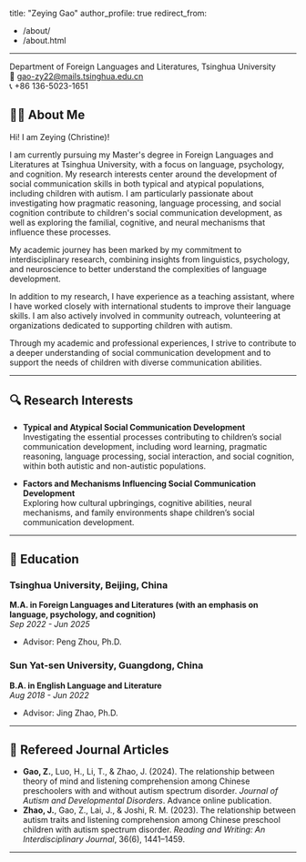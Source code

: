 
title: "Zeying Gao"
author_profile: true
redirect_from: 
  - /about/
  - /about.html
---

Department of Foreign Languages and Literatures, Tsinghua University  
📧 gao-zy22@mails.tsinghua.edu.cn  
📞 +86 136-5023-1651  

## 👋🏻 About Me
Hi! I am Zeying (Christine)!

I am currently pursuing my Master's degree in Foreign Languages and Literatures at Tsinghua University, with a focus on language, psychology, and cognition. My research interests center around the development of social communication skills in both typical and atypical populations, including children with autism. I am particularly passionate about investigating how pragmatic reasoning, language processing, and social cognition contribute to children's social communication development, as well as exploring the familial, cognitive, and neural mechanisms that influence these processes.

My academic journey has been marked by my commitment to interdisciplinary research, combining insights from linguistics, psychology, and neuroscience to better understand the complexities of language development. 

In addition to my research, I have experience as a teaching assistant, where I have worked closely with international students to improve their language skills. I am also actively involved in community outreach, volunteering at organizations dedicated to supporting children with autism.

Through my academic and professional experiences, I strive to contribute to a deeper understanding of social communication development and to support the needs of children with diverse communication abilities.

---

## 🔍 Research Interests
- **Typical and Atypical Social Communication Development**  
  Investigating the essential processes contributing to children’s social communication development, including word learning, pragmatic reasoning, language processing, social interaction, and social cognition, within both autistic and non-autistic populations.
  
- **Factors and Mechanisms Influencing Social Communication Development**  
  Exploring how cultural upbringings, cognitive abilities, neural mechanisms, and family environments shape children’s social communication development.

---

## 📖 Education
### Tsinghua University, Beijing, China  
**M.A. in Foreign Languages and Literatures (with an emphasis on language, psychology, and cognition)**  
_Sep 2022 - Jun 2025_  
- Advisor: Peng Zhou, Ph.D.

### Sun Yat-sen University, Guangdong, China  
**B.A. in English Language and Literature**  
_Aug 2018 - Jun 2022_  
- Advisor: Jing Zhao, Ph.D.

---

## 📓 Refereed Journal Articles
- **Gao, Z.**, Luo, H., Li, T., & Zhao, J. (2024). The relationship between theory of mind and listening comprehension among Chinese preschoolers with and without autism spectrum disorder. *Journal of Autism and Developmental Disorders*. Advance online publication.  
- **Zhao, J.**, Gao, Z., Lai, J., & Joshi, R. M. (2023). The relationship between autism traits and listening comprehension among Chinese preschool children with autism spectrum disorder. *Reading and Writing: An Interdisciplinary Journal*, 36(6), 1441–1459.

---


